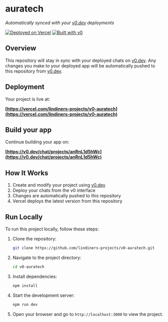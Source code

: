 # auratech

*Automatically synced with your [v0.dev](https://v0.dev) deployments*

[![Deployed on Vercel](https://img.shields.io/badge/Deployed%20on-Vercel-black?style=for-the-badge&logo=vercel)](https://vercel.com/lindiners-projects/v0-auratech)
[![Built with v0](https://img.shields.io/badge/Built%20with-v0.dev-black?style=for-the-badge)](https://v0.dev/chat/projects/anRnL1d5hWc)

## Overview

This repository will stay in sync with your deployed chats on [v0.dev](https://v0.dev).
Any changes you make to your deployed app will be automatically pushed to this repository from [v0.dev](https://v0.dev).

## Deployment

Your project is live at:

**[https://vercel.com/lindiners-projects/v0-auratech](https://vercel.com/lindiners-projects/v0-auratech)**

## Build your app

Continue building your app on:

**[https://v0.dev/chat/projects/anRnL1d5hWc](https://v0.dev/chat/projects/anRnL1d5hWc)**

## How It Works

1. Create and modify your project using [v0.dev](https://v0.dev)
2. Deploy your chats from the v0 interface
3. Changes are automatically pushed to this repository
4. Vercel deploys the latest version from this repository

## Run Locally

To run this project locally, follow these steps:

1. Clone the repository:
   ```bash
   git clone https://github.com/lindiners-projects/v0-auratech.git
   ```

2. Navigate to the project directory:
   ```bash
   cd v0-auratech
   ```

3. Install dependencies:
   ```bash
   npm install
   ```

4. Start the development server:
   ```bash
   npm run dev
   ```

5. Open your browser and go to `http://localhost:3000` to view the project.